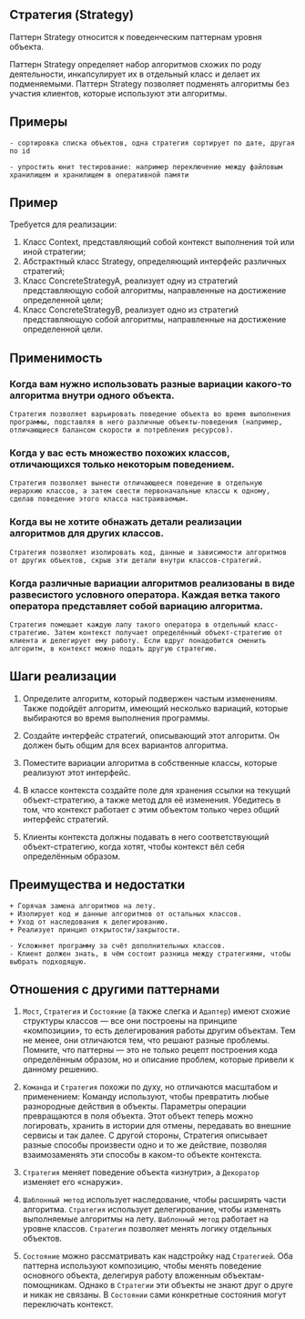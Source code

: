 ## Стратегия (Strategy)

Паттерн Strategy относится к поведенческим паттернам уровня объекта.

Паттерн Strategy определяет набор алгоритмов схожих по роду деятельности, инкапсулирует их в отдельный класс и делает их
подменяемыми. Паттерн Strategy позволяет подменять алгоритмы без участия клиентов, которые используют эти алгоритмы.

## Примеры

    - сортировка списка объектов, одна стратегия сортирует по дате, другая по id

    - упростить юнит тестирование: например переключение между файловым хранилищем и хранилищем в оперативной памяти

## Пример

Требуется для реализации:

1. Класс Context, представляющий собой контекст выполнения той или иной стратегии;
2. Абстрактный класс Strategy, определяющий интерфейс различных стратегий;
3. Класс ConcreteStrategyA, реализует одну из стратегий представляющую собой алгоритмы, направленные на достижение
   определенной цели;
4. Класс ConcreteStrategyB, реализует одно из стратегий представляющую собой алгоритмы, направленные на достижение
   определенной цели.

## Применимость

### Когда вам нужно использовать разные вариации какого-то алгоритма внутри одного объекта.

    Стратегия позволяет варьировать поведение объекта во время выполнения программы, подставляя в него различные объекты-поведения (например, отличающиеся балансом скорости и потребления ресурсов).

### Когда у вас есть множество похожих классов, отличающихся только некоторым поведением.

    Стратегия позволяет вынести отличающееся поведение в отдельную иерархию классов, а затем свести первоначальные классы к одному, сделав поведение этого класса настраиваемым.

### Когда вы не хотите обнажать детали реализации алгоритмов для других классов.

    Стратегия позволяет изолировать код, данные и зависимости алгоритмов от других объектов, скрыв эти детали внутри классов-стратегий.

### Когда различные вариации алгоритмов реализованы в виде развесистого условного оператора. Каждая ветка такого оператора представляет собой вариацию алгоритма.

    Стратегия помещает каждую лапу такого оператора в отдельный класс-стратегию. Затем контекст получает определённый объект-стратегию от клиента и делегирует ему работу. Если вдруг понадобится сменить алгоритм, в контекст можно подать другую стратегию.

## Шаги реализации

1. Определите алгоритм, который подвержен частым изменениям. Также подойдёт алгоритм, имеющий несколько вариаций,
   которые выбираются во время выполнения программы.

2. Создайте интерфейс стратегий, описывающий этот алгоритм. Он должен быть общим для всех вариантов алгоритма.

3. Поместите вариации алгоритма в собственные классы, которые реализуют этот интерфейс.

4. В классе контекста создайте поле для хранения ссылки на текущий объект-стратегию, а также метод для её изменения.
   Убедитесь в том, что контекст работает с этим объектом только через общий интерфейс стратегий.

5. Клиенты контекста должны подавать в него соответствующий объект-стратегию, когда хотят, чтобы контекст вёл себя
   определённым образом.

## Преимущества и недостатки

    + Горячая замена алгоритмов на лету.
    + Изолирует код и данные алгоритмов от остальных классов.
    + Уход от наследования к делегированию.
    + Реализует принцип открытости/закрытости.

    - Усложняет программу за счёт дополнительных классов.
    - Клиент должен знать, в чём состоит разница между стратегиями, чтобы выбрать подходящую.

## Отношения с другими паттернами

1. `Мост`, `Стратегия` и `Состояние` (а также слегка и `Адаптер`) имеют схожие структуры классов — все они построены на
   принципе «композиции», то есть делегирования работы другим объектам. Тем не менее, они отличаются тем, что решают
   разные проблемы. Помните, что паттерны — это не только рецепт построения кода определённым образом, но и описание
   проблем, которые привели к данному решению.

2. `Команда` и `Стратегия` похожи по духу, но отличаются масштабом и применением:
   Команду используют, чтобы превратить любые разнородные действия в объекты. Параметры операции превращаются в поля
   объекта. Этот объект теперь можно логировать, хранить в истории для отмены, передавать во внешние сервисы и так
   далее.
   С другой стороны, Стратегия описывает разные способы произвести одно и то же действие, позволяя взаимозаменять эти
   способы в каком-то объекте контекста.

3. `Стратегия` меняет поведение объекта «изнутри», а `Декоратор` изменяет его «снаружи».

4. `Шаблонный метод` использует наследование, чтобы расширять части алгоритма. `Стратегия` использует делегирование,
   чтобы изменять выполняемые алгоритмы на лету. `Шаблонный метод` работает на уровне классов. `Стратегия` позволяет
   менять логику отдельных объектов.

5. `Состояние` можно рассматривать как надстройку над `Стратегией`. Оба паттерна используют композицию, чтобы менять
   поведение основного объекта, делегируя работу вложенным объектам-помощникам. Однако в `Стратегии` эти объекты не
   знают друг о друге и никак не связаны. В `Состоянии` сами конкретные состояния могут переключать контекст.




